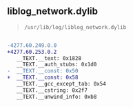 ## liblog_network.dylib

> `/usr/lib/log/liblog_network.dylib`

```diff

-4277.60.249.0.0
+4277.60.253.0.2
   __TEXT.__text: 0x1828
   __TEXT.__auth_stubs: 0x1d0
-  __TEXT.__const: 0x50
+  __TEXT.__const: 0x58
   __TEXT.__gcc_except_tab: 0x54
   __TEXT.__cstring: 0x2f7
   __TEXT.__unwind_info: 0xb8

```
